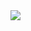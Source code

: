 <div style="display: flex; justify-content: space-between; width: 100%;">
  <img src="a1.jpg></img>
      <img src="a2.jpg></img>
</div>
 
